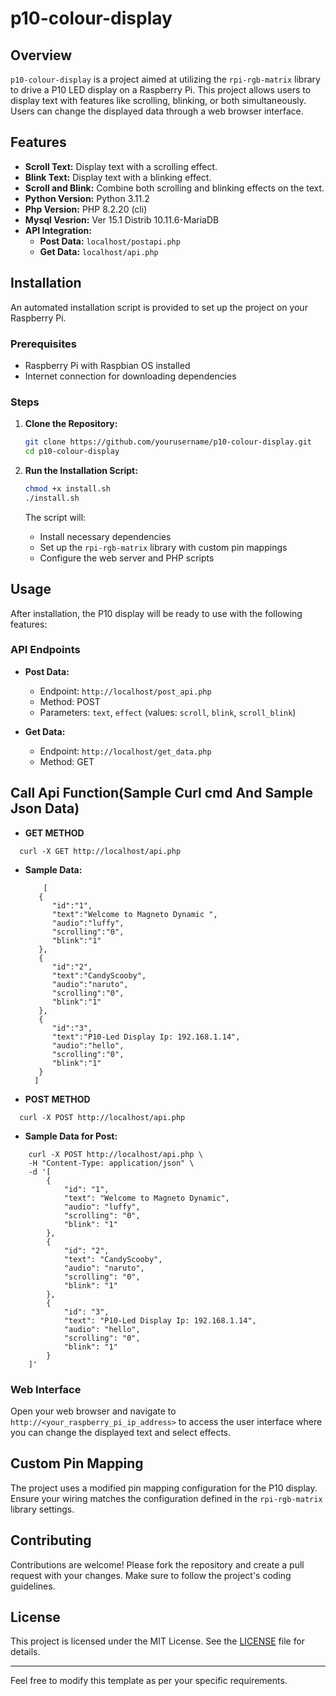 # p10-colour-display

## Overview
`p10-colour-display` is a project aimed at utilizing the `rpi-rgb-matrix` library to drive a P10 LED display on a Raspberry Pi. This project allows users to display text with features like scrolling, blinking, or both simultaneously. Users can change the displayed data through a web browser interface.

## Features
- **Scroll Text:** Display text with a scrolling effect.
- **Blink Text:** Display text with a blinking effect.
- **Scroll and Blink:** Combine both scrolling and blinking effects on the text.
- **Python Version:**  Python 3.11.2
- **Php Version:**  PHP 8.2.20 (cli) 
- **Mysql Vesrion:** Ver 15.1 Distrib 10.11.6-MariaDB
- **API Integration:** 
  - **Post Data:** `localhost/postapi.php`
  - **Get Data:** `localhost/api.php`

## Installation
An automated installation script is provided to set up the project on your Raspberry Pi.

### Prerequisites
- Raspberry Pi with Raspbian OS installed
- Internet connection for downloading dependencies

### Steps
1. **Clone the Repository:**
    ```bash
    git clone https://github.com/yourusername/p10-colour-display.git
    cd p10-colour-display
    ```



2. **Run the Installation Script:**
    ```bash
    chmod +x install.sh
    ./install.sh
    ```

   The script will:
   - Install necessary dependencies
   - Set up the `rpi-rgb-matrix` library with custom pin mappings
   - Configure the web server and PHP scripts

## Usage
After installation, the P10 display will be ready to use with the following features:

### API Endpoints
- **Post Data:**
  - Endpoint: `http://localhost/post_api.php`
  - Method: POST
  - Parameters: `text`, `effect` (values: `scroll`, `blink`, `scroll_blink`)

- **Get Data:**
  - Endpoint: `http://localhost/get_data.php`
  - Method: GET



## Call Api Function(Sample Curl cmd And Sample Json Data)
  
  - **GET METHOD**
  ```
    curl -X GET http://localhost/api.php

  ```

  - **Sample Data:**
    ```
        [
       {
          "id":"1",
          "text":"Welcome to Magneto Dynamic ",
          "audio":"luffy",
          "scrolling":"0",
          "blink":"1"
       },
       {
          "id":"2",
          "text":"CandyScooby",
          "audio":"naruto",
          "scrolling":"0",
          "blink":"1"
       },
       {
          "id":"3",
          "text":"P10-Led Display Ip: 192.168.1.14",
          "audio":"hello",
          "scrolling":"0",
          "blink":"1"
       }
      ]
    ```


  - **POST METHOD**
  ```
    curl -X POST http://localhost/api.php

  ```


  - **Sample Data for Post:**
  ```
      curl -X POST http://localhost/api.php \
      -H "Content-Type: application/json" \
      -d '[
          {
              "id": "1",
              "text": "Welcome to Magneto Dynamic",
              "audio": "luffy",
              "scrolling": "0",
              "blink": "1"
          },
          {
              "id": "2",
              "text": "CandyScooby",
              "audio": "naruto",
              "scrolling": "0",
              "blink": "1"
          },
          {
              "id": "3",
              "text": "P10-Led Display Ip: 192.168.1.14",
              "audio": "hello",
              "scrolling": "0",
              "blink": "1"
          }
      ]'
  ```


### Web Interface
Open your web browser and navigate to `http://<your_raspberry_pi_ip_address>` to access the user interface where you can change the displayed text and select effects.

## Custom Pin Mapping
The project uses a modified pin mapping configuration for the P10 display. Ensure your wiring matches the configuration defined in the `rpi-rgb-matrix` library settings.

## Contributing
Contributions are welcome! Please fork the repository and create a pull request with your changes. Make sure to follow the project's coding guidelines.

## License
This project is licensed under the MIT License. See the [LICENSE](LICENSE) file for details.

---

Feel free to modify this template as per your specific requirements.